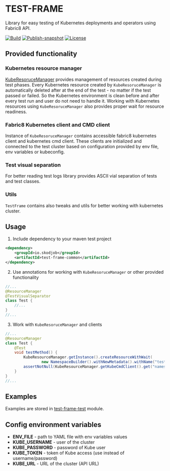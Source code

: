 # TEST-FRAME
Library for easy testing of Kubernetes deployments and operators using Fabric8 API.

[![Build](https://github.com/skodjob/test-frame/actions/workflows/build.yaml/badge.svg?branch=main)](https://github.com/skodjob/test-frame/actions/workflows/build.yaml)
[![Publish-snapshot](https://github.com/skodjob/test-frame/actions/workflows/publish-snapshot.yaml/badge.svg?branch=main)](https://github.com/skodjob/test-frame/actions/workflows/publish-snapshot.yaml)
[![License](https://img.shields.io/badge/License-Apache%202.0-blue.svg)](https://opensource.org/licenses/Apache-2.0)

## Provided functionality
### Kubernetes resource manager
[KubeResoruceManager](test-frame-common/src/main/java/io/skodjob/testframe/resources/KubeResourceManager.java) provides management of resources created during test phases.
Every Kubernetes resource created by `KubeResoruceManager` is automatically deleted after at the end of the test - no matter if the test passed or failed.
So the Kubernetes environment is clean before and after every test run and user do not need to handle it.
Working with Kubernetes resources using `KubeResoruceManager` also provides proper wait for resource readiness.

### Fabric8 Kubernetes client and CMD client
Instance of `KubeResoruceManager` contains accessible fabric8 kubernetes client and kubernetes cmd client.
These clients are initialized and connected to the test cluster based on configuration provided by env file, env variables or kubeconfig.

### Test visual separation
For better reading test logs library provides ASCII vial separation of tests and test classes.

### Utils
`TestFrame` contains also tweaks and utils for better working with kubernetes cluster.

## Usage
1. Include dependency to your maven test project
```xml
<dependency>
    <groupId>io.skodjob</groupId>
    <artifactId>test-frame-common</artifactId>
</dependency>
```
2. Use annotations for working with `KubeResoruceManager` or other provided functionality
```java
//...
@ResourceManager
@TestVisualSeparator
class Test {
    //...
}
//...
```
3. Work with `KubeResoruceManager` and clients
```java
//...
@ResourceManager
class Test {
    @Test
    void testMethod() {
        KubeResourceManager.getInstance().createResourceWithWait(
                new NamespaceBuilder().withNewMetadata().withName("test").endMetadata().build());
        assertNotNull(KubeResourceManager.getKubeCmdClient().get("namespace", "test"));
    }
}
//...
```

## Examples
Examples are stored in [test-frame-test](test-frame-test/src/test/java/io/skodjob/testframe/test/integration) module.

## Config environment variables
* **ENV_FILE** - path to YAML file with env variables values
* **KUBE_USERNAME** - user of the cluster
* **KUBE_PASSWORD** - password of Kube user
* **KUBE_TOKEN** - token of Kube access (use instead of username/password)
* **KUBE_URL** - URL of the cluster (API URL)
